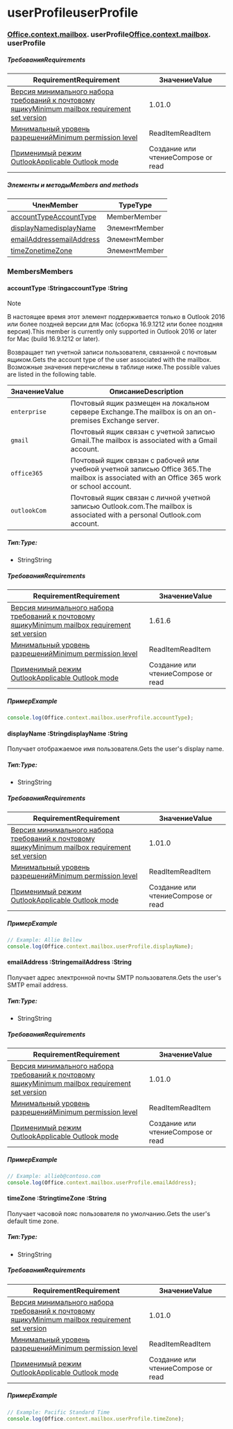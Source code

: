 
# <a name="userprofile"></a><span data-ttu-id="837d4-101">userProfile</span><span class="sxs-lookup"><span data-stu-id="837d4-101">userProfile</span></span>

### <span data-ttu-id="837d4-p101">[Office](Office.md)[.context](Office.context.md)[.mailbox](Office.context.mailbox.md). userProfile</span><span class="sxs-lookup"><span data-stu-id="837d4-p101">[Office](Office.md)[.context](Office.context.md)[.mailbox](Office.context.mailbox.md). userProfile</span></span>

##### <a name="requirements"></a><span data-ttu-id="837d4-104">Требования</span><span class="sxs-lookup"><span data-stu-id="837d4-104">Requirements</span></span>

|<span data-ttu-id="837d4-105">Requirement</span><span class="sxs-lookup"><span data-stu-id="837d4-105">Requirement</span></span>| <span data-ttu-id="837d4-106">Значение</span><span class="sxs-lookup"><span data-stu-id="837d4-106">Value</span></span>|
|---|---|
|[<span data-ttu-id="837d4-107">Версия минимального набора требований к почтовому ящику</span><span class="sxs-lookup"><span data-stu-id="837d4-107">Minimum mailbox requirement set version</span></span>](/office/dev/add-ins/reference/requirement-sets/outlook-api-requirement-sets)| <span data-ttu-id="837d4-108">1.0</span><span class="sxs-lookup"><span data-stu-id="837d4-108">1.0</span></span>|
|[<span data-ttu-id="837d4-109">Минимальный уровень разрешений</span><span class="sxs-lookup"><span data-stu-id="837d4-109">Minimum permission level</span></span>](https://docs.microsoft.com/outlook/add-ins/understanding-outlook-add-in-permissions)| <span data-ttu-id="837d4-110">ReadItem</span><span class="sxs-lookup"><span data-stu-id="837d4-110">ReadItem</span></span>|
|[<span data-ttu-id="837d4-111">Применимый режим Outlook</span><span class="sxs-lookup"><span data-stu-id="837d4-111">Applicable Outlook mode</span></span>](https://docs.microsoft.com/outlook/add-ins/#extension-points)| <span data-ttu-id="837d4-112">Создание или чтение</span><span class="sxs-lookup"><span data-stu-id="837d4-112">Compose or read</span></span>|

##### <a name="members-and-methods"></a><span data-ttu-id="837d4-113">Элементы и методы</span><span class="sxs-lookup"><span data-stu-id="837d4-113">Members and methods</span></span>

| <span data-ttu-id="837d4-114">Член</span><span class="sxs-lookup"><span data-stu-id="837d4-114">Member</span></span> | <span data-ttu-id="837d4-115">Type</span><span class="sxs-lookup"><span data-stu-id="837d4-115">Type</span></span> |
|--------|------|
| [<span data-ttu-id="837d4-116">accountType</span><span class="sxs-lookup"><span data-stu-id="837d4-116">AccountType</span></span>](#accounttype-string) | <span data-ttu-id="837d4-117">Member</span><span class="sxs-lookup"><span data-stu-id="837d4-117">Member</span></span> |
| [<span data-ttu-id="837d4-118">displayName</span><span class="sxs-lookup"><span data-stu-id="837d4-118">displayName</span></span>](#displayname-string) | <span data-ttu-id="837d4-119">Элемент</span><span class="sxs-lookup"><span data-stu-id="837d4-119">Member</span></span> |
| [<span data-ttu-id="837d4-120">emailAddress</span><span class="sxs-lookup"><span data-stu-id="837d4-120">emailAddress</span></span>](#emailaddress-string) | <span data-ttu-id="837d4-121">Элемент</span><span class="sxs-lookup"><span data-stu-id="837d4-121">Member</span></span> |
| [<span data-ttu-id="837d4-122">timeZone</span><span class="sxs-lookup"><span data-stu-id="837d4-122">timeZone</span></span>](#timezone-string) | <span data-ttu-id="837d4-123">Элемент</span><span class="sxs-lookup"><span data-stu-id="837d4-123">Member</span></span> |

### <a name="members"></a><span data-ttu-id="837d4-124">Members</span><span class="sxs-lookup"><span data-stu-id="837d4-124">Members</span></span>

####  <a name="accounttype-string"></a><span data-ttu-id="837d4-125">accountType :String</span><span class="sxs-lookup"><span data-stu-id="837d4-125">accountType :String</span></span>

> [!NOTE]
> <span data-ttu-id="837d4-126">В настоящее время этот элемент поддерживается только в Outlook 2016 или более поздней версии для Mac (сборка 16.9.1212 или более поздняя версия).</span><span class="sxs-lookup"><span data-stu-id="837d4-126">This member is currently only supported in Outlook 2016 or later for Mac (build 16.9.1212 or later).</span></span>

<span data-ttu-id="837d4-127">Возвращает тип учетной записи пользователя, связанной с почтовым ящиком.</span><span class="sxs-lookup"><span data-stu-id="837d4-127">Gets the account type of the user associated with the mailbox.</span></span> <span data-ttu-id="837d4-128">Возможные значения перечислены в таблице ниже.</span><span class="sxs-lookup"><span data-stu-id="837d4-128">The possible values are listed in the following table.</span></span>

| <span data-ttu-id="837d4-129">Значение</span><span class="sxs-lookup"><span data-stu-id="837d4-129">Value</span></span> | <span data-ttu-id="837d4-130">Описание</span><span class="sxs-lookup"><span data-stu-id="837d4-130">Description</span></span> |
|-------|-------------|
| `enterprise` | <span data-ttu-id="837d4-131">Почтовый ящик размещен на локальном сервере Exchange.</span><span class="sxs-lookup"><span data-stu-id="837d4-131">The mailbox is on an on-premises Exchange server.</span></span> |
| `gmail` | <span data-ttu-id="837d4-132">Почтовый ящик связан с учетной записью Gmail.</span><span class="sxs-lookup"><span data-stu-id="837d4-132">The mailbox is associated with a Gmail account.</span></span> |
| `office365` | <span data-ttu-id="837d4-133">Почтовый ящик связан с рабочей или учебной учетной записью Office 365.</span><span class="sxs-lookup"><span data-stu-id="837d4-133">The mailbox is associated with an Office 365 work or school account.</span></span> |
| `outlookCom` | <span data-ttu-id="837d4-134">Почтовый ящик связан с личной учетной записью Outlook.com.</span><span class="sxs-lookup"><span data-stu-id="837d4-134">The mailbox is associated with a personal Outlook.com account.</span></span> |

##### <a name="type"></a><span data-ttu-id="837d4-135">Тип:</span><span class="sxs-lookup"><span data-stu-id="837d4-135">Type:</span></span>

*   <span data-ttu-id="837d4-136">String</span><span class="sxs-lookup"><span data-stu-id="837d4-136">String</span></span>

##### <a name="requirements"></a><span data-ttu-id="837d4-137">Требования</span><span class="sxs-lookup"><span data-stu-id="837d4-137">Requirements</span></span>

|<span data-ttu-id="837d4-138">Requirement</span><span class="sxs-lookup"><span data-stu-id="837d4-138">Requirement</span></span>| <span data-ttu-id="837d4-139">Значение</span><span class="sxs-lookup"><span data-stu-id="837d4-139">Value</span></span>|
|---|---|
|[<span data-ttu-id="837d4-140">Версия минимального набора требований к почтовому ящику</span><span class="sxs-lookup"><span data-stu-id="837d4-140">Minimum mailbox requirement set version</span></span>](/office/dev/add-ins/reference/requirement-sets/outlook-api-requirement-sets)| <span data-ttu-id="837d4-141">1.6</span><span class="sxs-lookup"><span data-stu-id="837d4-141">1.6</span></span> |
|[<span data-ttu-id="837d4-142">Минимальный уровень разрешений</span><span class="sxs-lookup"><span data-stu-id="837d4-142">Minimum permission level</span></span>](https://docs.microsoft.com/outlook/add-ins/understanding-outlook-add-in-permissions)| <span data-ttu-id="837d4-143">ReadItem</span><span class="sxs-lookup"><span data-stu-id="837d4-143">ReadItem</span></span>|
|[<span data-ttu-id="837d4-144">Применимый режим Outlook</span><span class="sxs-lookup"><span data-stu-id="837d4-144">Applicable Outlook mode</span></span>](https://docs.microsoft.com/outlook/add-ins/#extension-points)| <span data-ttu-id="837d4-145">Создание или чтение</span><span class="sxs-lookup"><span data-stu-id="837d4-145">Compose or read</span></span>|

##### <a name="example"></a><span data-ttu-id="837d4-146">Пример</span><span class="sxs-lookup"><span data-stu-id="837d4-146">Example</span></span>

```js
console.log(Office.context.mailbox.userProfile.accountType);
```

####  <a name="displayname-string"></a><span data-ttu-id="837d4-147">displayName :String</span><span class="sxs-lookup"><span data-stu-id="837d4-147">displayName :String</span></span>

<span data-ttu-id="837d4-148">Получает отображаемое имя пользователя.</span><span class="sxs-lookup"><span data-stu-id="837d4-148">Gets the user's display name.</span></span>

##### <a name="type"></a><span data-ttu-id="837d4-149">Тип:</span><span class="sxs-lookup"><span data-stu-id="837d4-149">Type:</span></span>

*   <span data-ttu-id="837d4-150">String</span><span class="sxs-lookup"><span data-stu-id="837d4-150">String</span></span>

##### <a name="requirements"></a><span data-ttu-id="837d4-151">Требования</span><span class="sxs-lookup"><span data-stu-id="837d4-151">Requirements</span></span>

|<span data-ttu-id="837d4-152">Requirement</span><span class="sxs-lookup"><span data-stu-id="837d4-152">Requirement</span></span>| <span data-ttu-id="837d4-153">Значение</span><span class="sxs-lookup"><span data-stu-id="837d4-153">Value</span></span>|
|---|---|
|[<span data-ttu-id="837d4-154">Версия минимального набора требований к почтовому ящику</span><span class="sxs-lookup"><span data-stu-id="837d4-154">Minimum mailbox requirement set version</span></span>](/office/dev/add-ins/reference/requirement-sets/outlook-api-requirement-sets)| <span data-ttu-id="837d4-155">1.0</span><span class="sxs-lookup"><span data-stu-id="837d4-155">1.0</span></span>|
|[<span data-ttu-id="837d4-156">Минимальный уровень разрешений</span><span class="sxs-lookup"><span data-stu-id="837d4-156">Minimum permission level</span></span>](https://docs.microsoft.com/outlook/add-ins/understanding-outlook-add-in-permissions)| <span data-ttu-id="837d4-157">ReadItem</span><span class="sxs-lookup"><span data-stu-id="837d4-157">ReadItem</span></span>|
|[<span data-ttu-id="837d4-158">Применимый режим Outlook</span><span class="sxs-lookup"><span data-stu-id="837d4-158">Applicable Outlook mode</span></span>](https://docs.microsoft.com/outlook/add-ins/#extension-points)| <span data-ttu-id="837d4-159">Создание или чтение</span><span class="sxs-lookup"><span data-stu-id="837d4-159">Compose or read</span></span>|

##### <a name="example"></a><span data-ttu-id="837d4-160">Пример</span><span class="sxs-lookup"><span data-stu-id="837d4-160">Example</span></span>

```js
// Example: Allie Bellew
console.log(Office.context.mailbox.userProfile.displayName);
```

####  <a name="emailaddress-string"></a><span data-ttu-id="837d4-161">emailAddress :String</span><span class="sxs-lookup"><span data-stu-id="837d4-161">emailAddress :String</span></span>

<span data-ttu-id="837d4-162">Получает адрес электронной почты SMTP пользователя.</span><span class="sxs-lookup"><span data-stu-id="837d4-162">Gets the user's SMTP email address.</span></span>

##### <a name="type"></a><span data-ttu-id="837d4-163">Тип:</span><span class="sxs-lookup"><span data-stu-id="837d4-163">Type:</span></span>

*   <span data-ttu-id="837d4-164">String</span><span class="sxs-lookup"><span data-stu-id="837d4-164">String</span></span>

##### <a name="requirements"></a><span data-ttu-id="837d4-165">Требования</span><span class="sxs-lookup"><span data-stu-id="837d4-165">Requirements</span></span>

|<span data-ttu-id="837d4-166">Requirement</span><span class="sxs-lookup"><span data-stu-id="837d4-166">Requirement</span></span>| <span data-ttu-id="837d4-167">Значение</span><span class="sxs-lookup"><span data-stu-id="837d4-167">Value</span></span>|
|---|---|
|[<span data-ttu-id="837d4-168">Версия минимального набора требований к почтовому ящику</span><span class="sxs-lookup"><span data-stu-id="837d4-168">Minimum mailbox requirement set version</span></span>](/office/dev/add-ins/reference/requirement-sets/outlook-api-requirement-sets)| <span data-ttu-id="837d4-169">1.0</span><span class="sxs-lookup"><span data-stu-id="837d4-169">1.0</span></span>|
|[<span data-ttu-id="837d4-170">Минимальный уровень разрешений</span><span class="sxs-lookup"><span data-stu-id="837d4-170">Minimum permission level</span></span>](https://docs.microsoft.com/outlook/add-ins/understanding-outlook-add-in-permissions)| <span data-ttu-id="837d4-171">ReadItem</span><span class="sxs-lookup"><span data-stu-id="837d4-171">ReadItem</span></span>|
|[<span data-ttu-id="837d4-172">Применимый режим Outlook</span><span class="sxs-lookup"><span data-stu-id="837d4-172">Applicable Outlook mode</span></span>](https://docs.microsoft.com/outlook/add-ins/#extension-points)| <span data-ttu-id="837d4-173">Создание или чтение</span><span class="sxs-lookup"><span data-stu-id="837d4-173">Compose or read</span></span>|

##### <a name="example"></a><span data-ttu-id="837d4-174">Пример</span><span class="sxs-lookup"><span data-stu-id="837d4-174">Example</span></span>

```js
// Example: allieb@contoso.com
console.log(Office.context.mailbox.userProfile.emailAddress);
```

####  <a name="timezone-string"></a><span data-ttu-id="837d4-175">timeZone :String</span><span class="sxs-lookup"><span data-stu-id="837d4-175">timeZone :String</span></span>

<span data-ttu-id="837d4-176">Получает часовой пояс пользователя по умолчанию.</span><span class="sxs-lookup"><span data-stu-id="837d4-176">Gets the user's default time zone.</span></span>

##### <a name="type"></a><span data-ttu-id="837d4-177">Тип:</span><span class="sxs-lookup"><span data-stu-id="837d4-177">Type:</span></span>

*   <span data-ttu-id="837d4-178">String</span><span class="sxs-lookup"><span data-stu-id="837d4-178">String</span></span>

##### <a name="requirements"></a><span data-ttu-id="837d4-179">Требования</span><span class="sxs-lookup"><span data-stu-id="837d4-179">Requirements</span></span>

|<span data-ttu-id="837d4-180">Requirement</span><span class="sxs-lookup"><span data-stu-id="837d4-180">Requirement</span></span>| <span data-ttu-id="837d4-181">Значение</span><span class="sxs-lookup"><span data-stu-id="837d4-181">Value</span></span>|
|---|---|
|[<span data-ttu-id="837d4-182">Версия минимального набора требований к почтовому ящику</span><span class="sxs-lookup"><span data-stu-id="837d4-182">Minimum mailbox requirement set version</span></span>](/office/dev/add-ins/reference/requirement-sets/outlook-api-requirement-sets)| <span data-ttu-id="837d4-183">1.0</span><span class="sxs-lookup"><span data-stu-id="837d4-183">1.0</span></span>|
|[<span data-ttu-id="837d4-184">Минимальный уровень разрешений</span><span class="sxs-lookup"><span data-stu-id="837d4-184">Minimum permission level</span></span>](https://docs.microsoft.com/outlook/add-ins/understanding-outlook-add-in-permissions)| <span data-ttu-id="837d4-185">ReadItem</span><span class="sxs-lookup"><span data-stu-id="837d4-185">ReadItem</span></span>|
|[<span data-ttu-id="837d4-186">Применимый режим Outlook</span><span class="sxs-lookup"><span data-stu-id="837d4-186">Applicable Outlook mode</span></span>](https://docs.microsoft.com/outlook/add-ins/#extension-points)| <span data-ttu-id="837d4-187">Создание или чтение</span><span class="sxs-lookup"><span data-stu-id="837d4-187">Compose or read</span></span>|

##### <a name="example"></a><span data-ttu-id="837d4-188">Пример</span><span class="sxs-lookup"><span data-stu-id="837d4-188">Example</span></span>

```js
// Example: Pacific Standard Time
console.log(Office.context.mailbox.userProfile.timeZone);
```